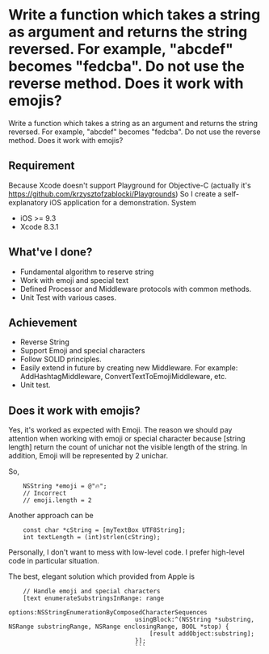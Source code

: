 
Write a function which takes a string as argument and returns the string reversed. For example, "abcdef" becomes "fedcba". Do not use the reverse method. Does it work with emojis?
=======
Write a function which takes a string as an argument and returns the string reversed. For example, "abcdef" becomes "fedcba". Do not use the reverse method. Does it work with emojis?

## Requirement
Because Xcode doesn't support Playground for Objective-C (actually it's https://github.com/krzysztofzablocki/Playgrounds)
So I create a self-explanatory iOS application for a demonstration.
System
+ iOS >= 9.3
+ Xcode 8.3.1

## What've I done?
+ Fundamental algorithm to reserve string
+ Work with emoji and special text
+ Defined Processor and Middleware protocols with common methods.
+ Unit Test with various cases.

## Achievement
+ Reverse String
+ Support Emoji and special characters
+ Follow SOLID principles.
+ Easily extend in future by creating new Middleware. For example: AddHashtagMiddleware, ConvertTextToEmojiMiddleware, etc.
+ Unit test.

## Does it work with emojis?
Yes, it's worked as expected with Emoji.
The reason we should pay attention when working with emoji or special character because [string length] return the count of unichar not the visible length of the string.
In addition, Emoji will be represented by 2 unichar.

So,
```
    NSString *emoji = @"🔥";
    // Incorrect
    // emoji.length = 2
```
Another approach can be
```
    const char *cString = [myTextBox UTF8String];
    int textLength = (int)strlen(cString);
```

Personally, I don't want to mess with low-level code. I prefer high-level code in particular situation.

The best, elegant solution which provided from Apple is
```
    // Handle emoji and special characters
    [text enumerateSubstringsInRange: range
                                      options:NSStringEnumerationByComposedCharacterSequences
                                   usingBlock:^(NSString *substring, NSRange substringRange, NSRange enclosingRange, BOOL *stop) {
                                       [result addObject:substring];
                                   }];
                                   ```
